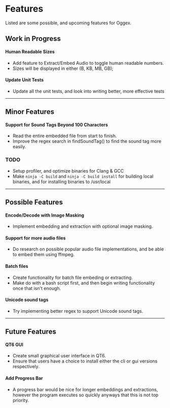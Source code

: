 # Features
Listed are some possible, and upcoming features for Oggex.


## Work in Progress

#### Human Readable Sizes
- Add feature to Extract/Embed Audio to toggle human readable numbers.
- Sizes will be displayed in either (B, KB, MB, GB);

#### Update Unit Tests
- Update all the unit tests, and look into writing better, more effective tests


- - - - -
## Minor Features

#### Support for Sound Tags Beyond 100 Characters
- Read the entire embedded file from start to finish.
- Improve the regex search in findSoundTag() to find the sound tag more easily.

### TODO
- Setup profiler, and optimize binaries for Clang & GCC
- Make `ninja -C build` and `ninja -C build install` for building local binaries, and for installing binaries to /usr/local


- - - - -
## Possible Features

#### Encode/Decode with Image Masking
- Implement embedding and extraction with optional image masking.

#### Support for more audio files
- Do research on possible popular audio file implementations, and be able to embed them using ffmpeg.

#### Batch files
- Create functionality for batch file embeding or extracting.
- Make do with a bash script first, and then begin writing functionality once that isn't enough.

#### Unicode sound tags
- Try implementing better regex to support Unicode sound tags.


- - - - -
## Future Features

#### QT6 GUI
- Create small graphical user interface in QT6.
- Ensure that users have a choice to install either the cli or gui versions respectively.

#### Add Progress Bar
- A progress bar would be nice for longer embeddings and extractions, however the program executes so quickly anyways that this is not top priority.
